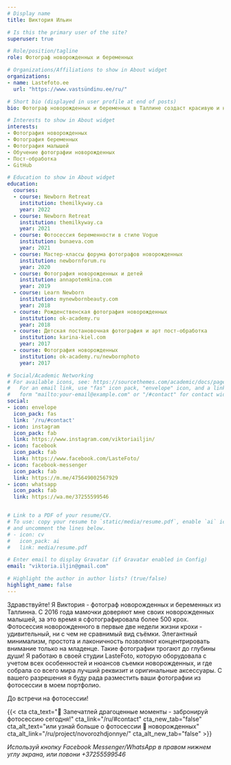```yaml
---
# Display name
title: Виктория Ильин

# Is this the primary user of the site?
superuser: true

# Role/position/tagline
role: Фотограф новорожденных и беременных

# Organizations/Affiliations to show in About widget
organizations:
- name: Lastefoto.ee
  url: "https://www.vastsündinu.ee/ru/"

# Short bio (displayed in user profile at end of posts)
bio: Фотограф новорожденных и беременных в Таллине создаст красивую и неповторимую историю вашей семьи.

# Interests to show in About widget
interests:
- Фотография новорожденных
- Фотография беременных
- Фотография малышей
- Обучение фотографии новорожденных
- Пост-обработка
- GitHub

# Education to show in About widget
education:
  courses:
  - course: Newborn Retreat
    institution: themilkyway.ca
    year: 2022  
  - course: Newborn Retreat
    institution: themilkyway.ca
    year: 2021  
  - course: Фотосессия беременности в стиле Vogue
    institution: bunaeva.com
    year: 2021  
  - course: Мастер-классы форума фотографов новорожденных
    institution: newbornforum.ru
    year: 2020
  - course: Фотография новорожденных и детей
    institution: annapotemkina.com
    year: 2019
  - course: Learn Newborn
    institution: mynewbornbeauty.com
    year: 2018
  - course: Рожденственская фотография новорожденных
    institution: ok-academy.ru
    year: 2018
  - course: Детская постановочная фотография и арт пост-обработка
    institution: karina-kiel.com
    year: 2017
  - course: Фотография новорожденных
    institution: ok-academy.ru/newbornphoto
    year: 2017

# Social/Academic Networking
# For available icons, see: https://sourcethemes.com/academic/docs/page-builder/#icons
#   For an email link, use "fas" icon pack, "envelope" icon, and a link in the
#   form "mailto:your-email@example.com" or "/#contact" for contact widget.
social:
- icon: envelope
  icon_pack: fas
  link: '/ru/#contact'
- icon: instagram
  icon_pack: fab
  link: https://www.instagram.com/viktoriailjin/
- icon: facebook
  icon_pack: fab
  link: https://www.facebook.com/LasteFoto/
- icon: facebook-messenger
  icon_pack: fab
  link: https://m.me/475649002567929
- icon: whatsapp
  icon_pack: fab
  link: https://wa.me/37255599546


# Link to a PDF of your resume/CV.
# To use: copy your resume to `static/media/resume.pdf`, enable `ai` icons in `params.toml`, 
# and uncomment the lines below.
# - icon: cv
#   icon_pack: ai
#   link: media/resume.pdf

# Enter email to display Gravatar (if Gravatar enabled in Config)
email: "viktoria.iljin@gmail.com"

# Highlight the author in author lists? (true/false)
highlight_name: false
---
```

Здравствуйте! Я Виктория - фотограф новорожденных и беременных из Таллинна.
C 2016 года мамочки доверяют мне своих новорожденных малышей, за это время я сфотографировала более 500 крох. 
Фотосессия новорожденного в первые две недели жизни крохи - удивительный, ни с чем не сравнимый вид съёмки. Элегантный минимализм, простота и лаконичность позволяют концентрировать внимание только на младенце. Такие фотографии трогают до глубины души! Я работаю в своей студии LasteFoto, которую оборудовала с учетом всех особенностей и нюансов съемки новорожденных, и где собрала со всего мира лучший реквизит и оригинальные аксессуары.  С вашего разрешения я буду рада разместить ваши фотографии из фотосессии в моем портфолио.

До встречи на фотосессии!

{{< cta cta_text="💛 Запечатлей драгоценные моменты - забронируй фотосессию сегодня!" cta_link="/ru/#contact" cta_new_tab="false" cta_alt_text="или узнай больше о фотосессии 👶 новорожденных" cta_alt_link="/ru/project/novorozhdjonnye/" cta_alt_new_tab="false" >}}

_Используй кнопку Facebook Messenger/WhatsApp в правом нижнем углу экрана, или повони +37255599546_
